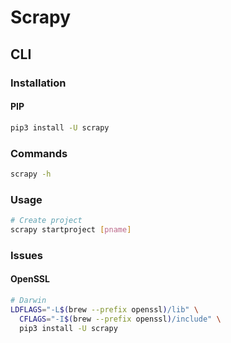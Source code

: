 # Scrapy

<!--
https://app.pluralsight.com/library/courses/scrapy-extracting-structured-data/table-of-contents
https://app.pluralsight.com/guides/web-scraping-with-scrapy
https://app.pluralsight.com/guides/implementing-web-scraping-with-scrapy
https://app.pluralsight.com/guides/crawling-web-python-scrapy
-->

## CLI

### Installation

#### PIP

```sh
pip3 install -U scrapy
```

### Commands

```sh
scrapy -h
```

### Usage

```sh
# Create project
scrapy startproject [pname]
```

### Issues

#### OpenSSL

```sh
# Darwin
LDFLAGS="-L$(brew --prefix openssl)/lib" \
  CFLAGS="-I$(brew --prefix openssl)/include" \
  pip3 install -U scrapy
```
